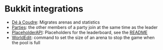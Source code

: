 # Bukkit integrations

- [Dé à Coudre](https://www.spigotmc.org/resources/d%C3%A9-%C3%A0-coudre.59231/): Migrates arenas and statistics
- [Parties](https://github.com/AlessioDP/Parties): the other members of a party join at the same time as the leader
- [PlaceholderAPI](https://github.com/PlaceholderAPI/PlaceholderAPI): Placeholders for the leaderboard, see the [README](../README.md)
- [WorldEdit](https://github.com/EngineHub/WorldEdit): command to set the size of an arena to stop the game when the pool is full

